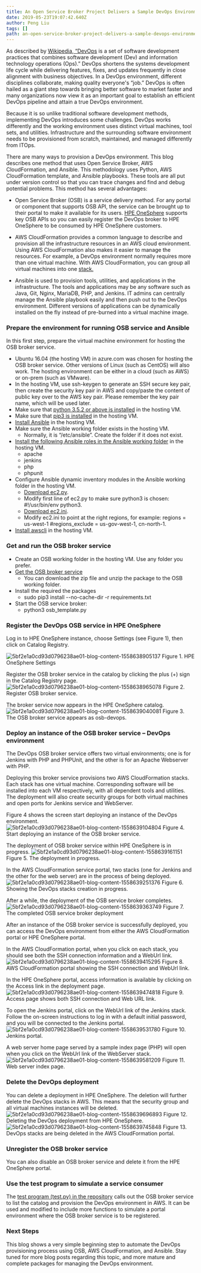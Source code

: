 ```yaml
---
title: An Open Service Broker Project Delivers a Sample DevOps Environment to AWS
date: 2019-05-23T19:07:42.640Z
author: Peng Liu 
tags: []
path: an-open-service-broker-project-delivers-a-sample-devops-environment-to-a
---
```

As described by [Wikipedia, “DevOps](https://en.wikipedia.org/wiki/DevOps) is a set of software development practices that combines software development (Dev) and information technology operations (Ops).” DevOps shortens the systems development life cycle while delivering features, fixes, and updates frequently in close alignment with business objectives. In a DevOps environment, different disciplines collaborate, making quality everyone's “job.” DevOps is often hailed as a giant step towards bringing better software to market faster and many organizations now view it as an important goal to establish an efficient DevOps pipeline and attain a true DevOps environment.  

Because it is so unlike traditional software development methods, implementing DevOps introduces some challenges. DevOps works differently and the working environment uses distinct virtual machines, tool sets, and utilities. Infrastructure and the surrounding software environment needs to be provisioned from scratch, maintained, and managed differently from ITOps.

There are many ways to provision a DevOps environment. This blog describes one method that uses Open Service Broker, AWS CloudFormation, and Ansible. This methodology uses Python, AWS CloudFormation template, and Ansible playbooks. These tools are all put under version control so that you can trace changes and find and debug potential problems. This method has several advantages:

* Open Service Broker (OSB) is a service delivery method. For any portal or component that supports OSB API, the service can be brought up to their portal to make it available for its users. [HPE OneSphere](https://www.hpe.com/us/en/solutions/cloud/onesphere.html) supports key OSB APIs so you can easily register the DevOps broker to HPE OneSphere to be consumed by HPE OneSphere customers.

* AWS CloudFormation provides a common language to describe and provision all the infrastructure resources in an AWS cloud environment. Using AWS CloudFormation also makes it easier to manage the resources. For example, a DevOps environment normally requires more than one virtual machine. With AWS CloudFormation, you can group all virtual machines into one [stack.](https://docs.aws.amazon.com/AWSCloudFormation/latest/UserGuide/stacks.html)

* Ansible is used to provision tools, utilities, and applications in the infrastructure. The tools and applications may be any software such as Java, Git, Nginx, MariaDB, PHP, and Jenkins. IT admins can centrally manage the Ansible playbook easily and then push out to the DevOps environment. Different versions of applications can be dynamically installed on the fly instead of pre-burned into a virtual machine image.

### Prepare the environment for running OSB service and Ansible

In this first step, prepare the virtual machine environment for hosting the OSB broker service.

* Ubuntu 16.04 (the hosting VM) in azure.com was chosen for hosting the OSB broker service. Other versions of Linux (such as CentOS) will also work. The hosting environment can be either in a cloud (such as AWS) or on-prem (such as VMware).
* In the hosting VM, use ssh-keygen to generate an SSH secure key pair, then create the security key pair in AWS and copy/paste the content of public key over to the AWS key pair. Please remember the key pair name, which will be used later.
* Make sure that [python 3.5.2 or above is installed](http://ubuntuhandbook.org/index.php/2017/07/install-python-3-6-1-in-ubuntu-16-04-lts/) in the hosting VM. 
* Make sure that [pip3 is installed](https://linuxize.com/post/how-to-install-pip-on-ubuntu-18.04/) in the hosting VM.
* [Install Ansible](https://tecadmin.net/install-ansible-on-ubuntu-16-04-xenial/) in the hosting VM.
* Make sure the Ansible working folder exists in the hosting VM.
    * Normally, it is “/etc/ansible”. Create the folder if it does not exist.
* [Install the following Ansible roles in the Ansible working folder](https://docs.ansible.com/ansible/latest/reference_appendices/galaxy.html#installing-roles) in the hosting VM.
    * apache
    * jenkins
    * php
    * phpunit
* Configure Ansible dynamic inventory modules in the Ansible working folder in the hosting VM.  
    * [Download ec2.py](https://github.com/ansible/ansible/blob/devel/contrib/inventory/ec2.py).     
    * Modify first line of ec2.py to make sure python3 is chosen: #!/usr/bin/env python3.     
    * [Download ec2.ini](https://github.com/ansible/ansible/blob/devel/contrib/inventory/ec2.ini).   
    * Modify ec2.ini to point at the right regions, for example: regions = us-west-1
#regions_exclude = us-gov-west-1, cn-north-1.   
* [Install awscli](https://docs.aws.amazon.com/cli/latest/userguide/cli-chap-install.html) in the hosting VM.

### Get and run the OSB broker service

* Create an OSB working folder in the hosting VM. Use any folder you prefer.
* [Get the OSB broker service](https://github.hpe.com/peng-liu/osb-devops) 
    * You can download the zip file and unzip the package to the OSB working folder.
* Install the required the packages
    * sudo pip3 install --no-cache-dir -r requirements.txt
* Start the OSB service broker: 
    * python3 osb_template.py

### Register the DevOps OSB service in HPE OneSphere

Log in to HPE OneSphere instance, choose Settings (see Figure 1), then click on Catalog Registry.

![5bf2e1a0cd93d0796238ae01-blog-content-1558638905137](/uploads/media/2019/5/picture1-1558638905136.png)
Figure 1. HPE OneSphere Settings

Register the OSB broker service in the catalog by clicking the plus (+) sign in the Catalog Registry page.
![5bf2e1a0cd93d0796238ae01-blog-content-1558638965078](/uploads/media/2019/5/picture11-1558638965078.png)
Figure 2. Register OSB broker service.

The broker service now appears in the HPE OneSphere catalog.
![5bf2e1a0cd93d0796238ae01-blog-content-1558639040081](/uploads/media/2019/5/picture13-1558639040081.png)
Figure 3. The OSB broker service appears as osb-devops.

### Deploy an instance of the OSB broker service – DevOps environment

The DevOps OSB broker service offers two virtual environments; one is for Jenkins with PHP and PHPUnit, and the other is for an Apache Webserver with PHP.

Deploying this broker service provisions two AWS CloudFormation stacks. Each stack has one virtual machine. Corresponding software will be installed into each VM respectively, with all dependent tools and utilities. The deployment will also create security groups for both virtual machines and open ports for Jenkins service and WebServer.

Figure 4 shows the screen start deploying an instance of the DevOps environment. 
![5bf2e1a0cd93d0796238ae01-blog-content-1558639104804](/uploads/media/2019/5/picture14-1558639104803.png)
Figure 4. Start deploying an instance of the OSB broker service.

The deployment of OSB broker service within HPE OneSphere is in progress.
![5bf2e1a0cd93d0796238ae01-blog-content-1558639161151](/uploads/media/2019/5/picture15-1558639161150.png)
Figure 5. The deployment in progress.

In the AWS CloudFormation service portal, two stacks (one for Jenkins and the other for the web server) are in the process of being deployed.
![5bf2e1a0cd93d0796238ae01-blog-content-1558639251376](/uploads/media/2019/5/picture16-1558639251375.png)
Figure 6. Showing the DevOps stacks creation in progress.

After a while, the deployment of the OSB service broker completes.
![5bf2e1a0cd93d0796238ae01-blog-content-1558639363749](/uploads/media/2019/5/picture20-1558639363748.png)
Figure 7. The completed OSB service broker deployment

After an instance of the OSB broker service is successfully deployed, you can access the DevOps environment from either the AWS CloudFormation portal or HPE OneSphere portal.

In the AWS CloudFormation portal, when you click on each stack, you should see both the SSH connection information and a WebUrl link.
![5bf2e1a0cd93d0796238ae01-blog-content-1558639415295](/uploads/media/2019/5/picture111-1558639415294.png)
Figure 8. AWS CloudFormation portal showing the SSH connection and WebUrl link.

In the HPE OneSphere portal, access information is available by clicking on the Access link in the deployment page.
![5bf2e1a0cd93d0796238ae01-blog-content-1558639474818](/uploads/media/2019/5/picture671-1558639474817.png)
Figure 9. Access page shows both SSH connection and Web URL link.

To open the Jenkins portal, click on the WebUrl link of the Jenkins stack. Follow the on-screen instructions to log in with a default initial password, and you will be connected to the Jenkins portal.
![5bf2e1a0cd93d0796238ae01-blog-content-1558639531780](/uploads/media/2019/5/picture551-1558639531779.png)
Figure 10. Jenkins portal.

A web server home page served by a sample index page (PHP) will open when you click on the WebUrl link of the WebServer stack.
![5bf2e1a0cd93d0796238ae01-blog-content-1558639581209](/uploads/media/2019/5/picturel1-1558639581208.png)
Figure 11. Web server index page.

### Delete the DevOps deployment

You can delete a deployment in HPE OneSphere. The deletion will further delete the DevOps stacks in AWS. This means that the security group and all virtual machines instances will be deleted.
![5bf2e1a0cd93d0796238ae01-blog-content-1558639696893](/uploads/media/2019/5/pictures1-1558639696893.png)
Figure 12. Deleting the DevOps deployment from HPE OneSphere.![5bf2e1a0cd93d0796238ae01-blog-content-1558639745848](/uploads/media/2019/5/picture001-1558639745847.png)
Figure 13. DevOps stacks are being deleted in the AWS CloudFormation portal.

### Unregister the OSB broker service

You can also disable an OSB broker service and delete it from the HPE OneSphere portal.

### Use the test program to simulate a service consumer

The [test program (test.py) in the repository](https://github.hpe.com/peng-liu/osb-devops) calls out the OSB broker service to list the catalog and provision the DevOps environment in AWS. It can be used and modified to include more functions to simulate a portal environment where the OSB broker service is to be registered.

### Next Steps

This blog shows a very simple beginning step to automate the DevOps provisioning process using OSB, AWS CloudFormation, and Ansible. Stay tuned for more blog posts regarding this topic, and more mature and complete packages for managing the DevOps environment. 
